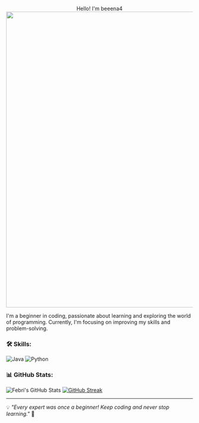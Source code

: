 
  <p align="center">
  Hello! I'm beeena4
  <img src="https://media.giphy.com/media/3eTFXSUzI5Oi1TW1hx/giphy.gif" width="800">
</p>


I'm a beginner in coding, passionate about learning and exploring the world of programming. Currently, I'm focusing on improving my skills and problem-solving.

### 🛠️ Skills:
![Java](https://img.shields.io/badge/Java-007396?style=for-the-badge&logo=java&logoColor=white)
![Python](https://img.shields.io/badge/Python-3776AB?style=for-the-badge&logo=python&logoColor=white)

### 📊 GitHub Stats:
![Febri's GitHub Stats](https://github-readme-stats.vercel.app/api?username=beeena4&show_icons=true&theme=radical)
[![GitHub Streak](https://streak-stats.demolab.com/?user=beeena4&theme=radical)](https://git.io/streak-stats)


---
💡 *"Every expert was once a beginner! Keep coding and never stop learning."* 🚀
